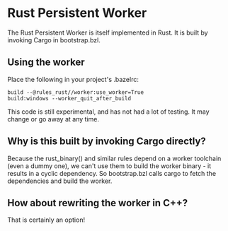 # Rust Persistent Worker

The Rust Persistent Worker is itself implemented in Rust. It is built by invoking Cargo in bootstrap.bzl.

## Using the worker

Place the following in your project's .bazelrc:

```
build --@rules_rust//worker:use_worker=True
build:windows --worker_quit_after_build
```

This code is still experimental, and has not had a lot of testing. It may
change or go away at any time.

## Why is this built by invoking Cargo directly?

Because the rust_binary() and similar rules depend on a worker toolchain (even a dummy one), we can't
use them to build the worker binary - it results in a cyclic dependency. So bootstrap.bzl calls
cargo to fetch the dependencies and build the worker.

## How about rewriting the worker in C++?

That is certainly an option!
